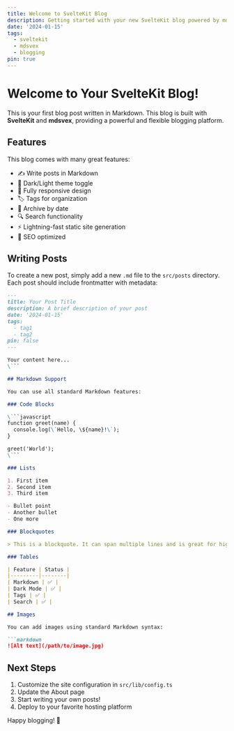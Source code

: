```yaml
---
title: Welcome to SvelteKit Blog
description: Getting started with your new SvelteKit blog powered by mdsvex
date: '2024-01-15'
tags:
  - sveltekit
  - mdsvex
  - blogging
pin: true
---
```


# Welcome to Your SvelteKit Blog!

This is your first blog post written in Markdown. This blog is built with **SvelteKit** and **mdsvex**, providing a powerful and flexible blogging platform.

## Features

This blog comes with many great features:

- ✍️ Write posts in Markdown
- 🎨 Dark/Light theme toggle
- 📱 Fully responsive design
- 🏷️ Tags for organization
- 📅 Archive by date
- 🔍 Search functionality
- ⚡ Lightning-fast static site generation
- 🎯 SEO optimized

## Writing Posts

To create a new post, simply add a new `.md` file to the `src/posts` directory. Each post should include frontmatter with metadata:

```markdown
---
title: Your Post Title
description: A brief description of your post
date: '2024-01-15'
tags:
  - tag1
  - tag2
pin: false
---

Your content here...
\```

## Markdown Support

You can use all standard Markdown features:

### Code Blocks

\```javascript
function greet(name) {
  console.log(\`Hello, \${name}!\`);
}

greet('World');
\```

### Lists

1. First item
2. Second item
3. Third item

- Bullet point
- Another bullet
- One more

### Blockquotes

> This is a blockquote. It can span multiple lines and is great for highlighting important information or quotes.

### Tables

| Feature | Status |
|---------|--------|
| Markdown | ✅ |
| Dark Mode | ✅ |
| Tags | ✅ |
| Search | ✅ |

## Images

You can add images using standard Markdown syntax:

```markdown
![Alt text](/path/to/image.jpg)
```

## Next Steps

1. Customize the site configuration in `src/lib/config.ts`
2. Update the About page
3. Start writing your own posts!
4. Deploy to your favorite hosting platform

Happy blogging! 🚀


